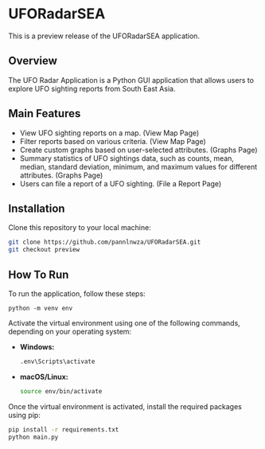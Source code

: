 # UFORadarSEA
This is a preview release of the UFORadarSEA application.
## Overview
The UFO Radar Application is a Python GUI application that allows users to explore UFO sighting reports from South East Asia.

## Main Features
- View UFO sighting reports on a map. (View Map Page)
- Filter reports based on various criteria. (View Map Page)
- Create custom graphs based on user-selected attributes. (Graphs Page)
- Summary statistics of UFO sightings data, such as counts, mean, median, standard deviation, minimum, and maximum values for different attributes. (Graphs Page)
- Users can file a report of a UFO sighting. (File a Report Page)

## Installation
Clone this repository to your local machine:
   ```bash
   git clone https://github.com/pannlnwza/UFORadarSEA.git
   git checkout preview
```
## How To Run
To run the application, follow these steps:

```shell
python -m venv env
```
Activate the virtual environment using one of the following commands, depending on your operating system:

- **Windows:**

    ```bash
    .env\Scripts\activate
    ```

- **macOS/Linux:**

    ```bash
    source env/bin/activate
    ```
Once the virtual environment is activated, install the required packages using pip:
```bash
pip install -r requirements.txt
python main.py
```
